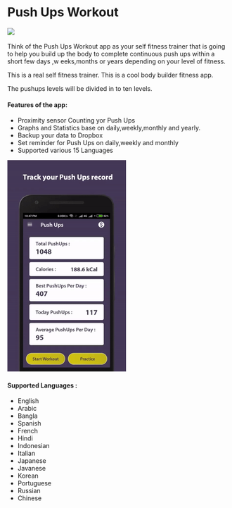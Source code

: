 # Push Ups Workout    
<a href="https://play.google.com/store/apps/details?id=com.pushups.Workout" target="_blank"> <img src="https://pransuinc.github.io/PushUpsworkout/img/google-play-badge.svg" width="200px" /></a> 

Think of the Push Ups Workout app as your self fitness trainer that is going to help you build up the body to complete continuous push ups within a short few days ,w eeks,months or years depending on your level of fitness.

This is a real self fitness trainer. This is a cool body builder fitness app.

The pushups levels will be divided in to ten levels.

 #### Features of the app:

 * Proximity sensor Counting yor Push Ups
 * Graphs and Statistics base on daily,weekly,monthly and yearly.
 * Backup your data to Dropbox
 * Set reminder for Push Ups on daily,weekly and monthly
 * Supported various 15 Languages

 
<a href="https://youtu.be/Ns2FFW1vYlY" target="_blank"> <img src="https://github.com/PransuInc/PushUpsworkout/blob/master/Final%20Mobile/screens-gif.gif" /></a> 

#### Supported Languages :
* English
* Arabic
* Bangla
* Spanish
* French
* Hindi
* Indonesian
* Italian
* Japanese
* Javanese
* Korean
* Portuguese
* Russian
* Chinese

